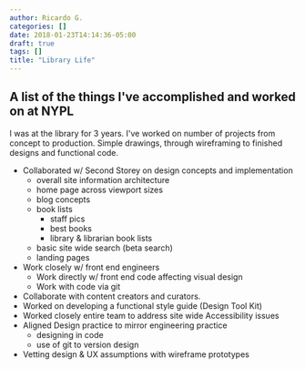 ```yaml
---
author: Ricardo G.
categories: []
date: 2018-01-23T14:14:36-05:00
draft: true
tags: []
title: "Library Life"
---
```

## A list of the things I've accomplished and worked on at NYPL
I was at the library for 3 years. I've worked on number of projects from concept to production. Simple drawings, through wireframing to finished designs and functional code.

* Collaborated w/ Second Storey on design concepts and implementation
  * overall site information architecture
  * home page across viewport sizes
  * blog concepts
  * book lists
    * staff pics
    * best books
    * library & librarian book lists
  * basic site wide search (beta search)
  * landing pages
* Work closely w/ front end engineers
  * Work directly w/ front end code affecting visual design
  * Work with code via git
* Collaborate with content creators and curators.
* Worked on developing a functional style guide (Design Tool Kit)
* Worked closely entire team to address site wide Accessibility issues
* Aligned Design practice to mirror engineering practice
  * designing in code
  * use of git to version design
* Vetting design & UX assumptions with wireframe prototypes
